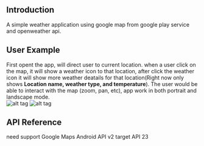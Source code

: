 ## Introduction

A simple weather application using google map from google play service and openweather api.

## User Example
First opent the app, will direct user to current location.
when a user click on the map, it will show a weather icon to that location,  after click the weather icon it will show more weather deatails for that location(Right now only shows **Location name, weather type, and temperature**). 
The user would be able to interact with the map (zoom, pan, etc),  app work in both portrait and landscape mode.<br/>
![alt tag](https://raw.githubusercontent.com/louisli1989/weatherMap/master/screenshot2.png)
![alt tag](https://raw.githubusercontent.com/louisli1989/weatherMap/master/screenshot3.png)


## API Reference
need support Google Maps Android API v2
target API 23

